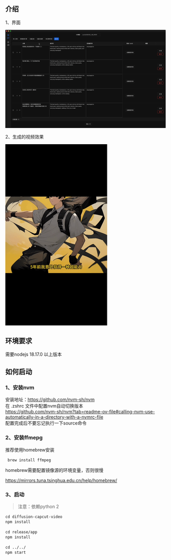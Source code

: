 ## 介绍

1、界面  

![img1](images/img1.gif)

2、生成的视频效果

![video-effect](images/video-effect.gif)


## 环境要求
需要nodejs 18.17.0 以上版本

## 如何启动
### 1、安装nvm 
安装地址：https://github.com/nvm-sh/nvm  
在 .zshrc 文件中配置nvm自动切换版本  
https://github.com/nvm-sh/nvm?tab=readme-ov-file#calling-nvm-use-automatically-in-a-directory-with-a-nvmrc-file   
配置完成后不要忘记执行一下source命令  

### 2、安装ffmepg
推荐使用homebrew安装
``` 
 brew install ffmpeg
```
homebrew需要配置镜像源的环境变量，否则很慢

https://mirrors.tuna.tsinghua.edu.cn/help/homebrew/

### 3、启动  
> 注意：依赖python 2
```
cd diffusion-capcut-video
npm install 

cd release/app  
npm install  

cd ../../
npm start 
```
